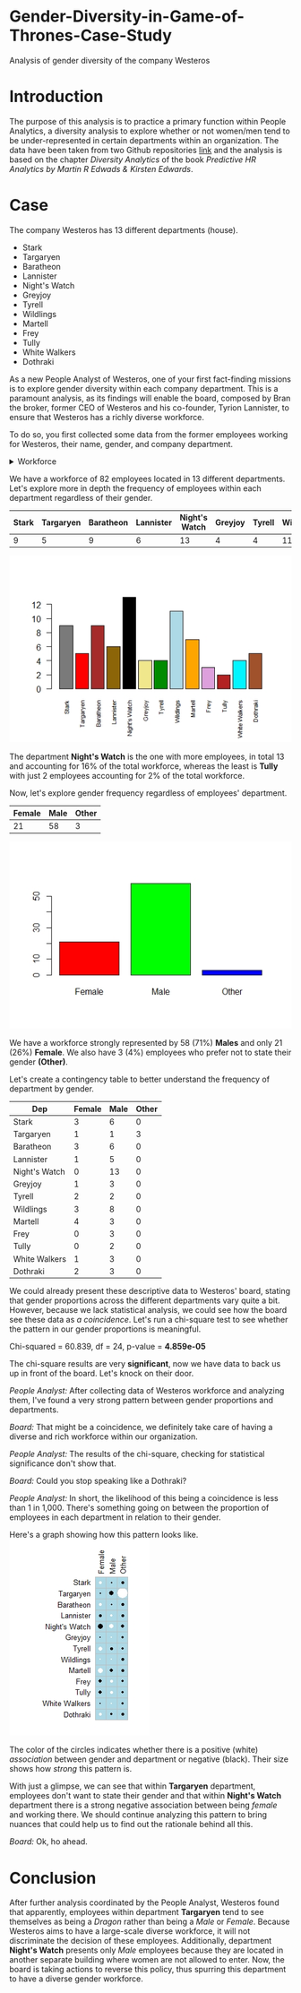 # Gender-Diversity-in-Game-of-Thrones-Case-Study
Analysis of gender diversity of the company Westeros


# Introduction
The purpose of this analysis is to practice a primary function within People Analytics, a diversity analysis to explore whether or not women/men tend to be under-represented in certain departments within an organization. The data have been taken from two Github repositories [link](https://github.com/jeffreylancaster/game-of-thrones/tree/master/data) and the analysis is based on the chapter *Diversity Analytics* of the book *Predictive HR Analytics by Martin R Edwads & Kirsten Edwards*.

# Case
The company Westeros has 13 different departments (house).

* Stark
* Targaryen
* Baratheon
* Lannister
* Night's Watch
* Greyjoy
* Tyrell
* Wildlings
* Martell
* Frey
* Tully
* White Walkers
* Dothraki

As a new People Analyst of Westeros, one of your first fact-finding missions is to explore gender diversity within each company department. This is a paramount analysis, as its findings will enable the board, composed by Bran the broker, former CEO of Westeros and his co-founder, Tyrion Lannister, to ensure that Westeros has a richly diverse workforce.

To do so, you first collected some data from the former employees working for Westeros, their name, gender, and company department.

<details>
    <summary>Workforce</summary>

    - ID               Name       Dep         Gender
    - 1                Arya       Stark       Female
    - 2                Benjen     Stark       Male
    - 3                  Bran     Stark       Male
    - 4         Catelyn Stark     Stark       Female
    - 5                Eddard     Stark       Male
    - 6              Jon Snow     Stark       Male
    - 7                Rickon     Stark       Male
    - 8                  Robb     Stark       Male
    - 9                 Sansa     Stark       Female
    - 10            Daenerys      Targaryen   Female
    - 11               Drogon     Targaryen   Other
    - 12              Rhaegal     Targaryen   Other
    - 13             Viserion     Targaryen   Other
    - 14             Viserys      Targaryen   Male
    - 15              Joffrey     Baratheon   Male
    - 16            Myrcella      Baratheon   Female
    - 17               Renly      Baratheon   Male
    - 18               Robert     Baratheon   Male
    - 19               Selyse     Baratheon   Female
    - 20              Shireen     Baratheon   Female
    - 21              Stannis     Baratheon   Male
    - 22               Tommen     Baratheon   Male
    - 23               Gendry     Baratheon   Male
    - 24               Cersei     Lannister   Female
    - 25                Jaime     Lannister   Male
    - 26                Kevan     Lannister   Male
    - 27               Lancel     Lannister   Male
    - 28               Tyrion     Lannister   Male
    - 29                Tywin     Lannister   Male
    - 30       Alliser Thorne Night's Watch   Male
    - 31      Eddison Tollett Night's Watch   Male
    - 32                Grenn Night's Watch   Male
    - 33         Jeor Mormont Night's Watch   Male
    - 34          Karl Tanner Night's Watch   Male
    - 35        Maester Aemon Night's Watch   Male
    - 36                 Olly Night's Watch   Male
    - 37       Othell Yarwyck Night's Watch   Male
    - 38                Pypar Night's Watch   Male
    - 39      Qhorin Halfhand Night's Watch   Male
    - 40                 Rast Night's Watch   Male
    - 41        Samwell Tarly Night's Watch   Male
    - 42                Yoren Night's Watch   Male
    - 43                Balon       Greyjoy   Male
    - 44                Euron       Greyjoy   Male
    - 45                Theon       Greyjoy   Male
    - 46                 Yara       Greyjoy   Female
    - 47                Loras        Tyrell   Male
    - 48                 Mace        Tyrell   Male
    - 49             Margaery        Tyrell   Female
    - 50               Olenna        Tyrell   Female
    - 51             Baby Sam     Wildlings   Male
    - 52              Craster     Wildlings   Male
    - 53                Gilly     Wildlings   Female
    - 54       Mag the Mighty     Wildlings   Male
    - 55         Mance Rayder     Wildlings   Male
    - 56                 Osha     Wildlings   Female
    - 57          Rattleshirt     Wildlings   Male
    - 58           Thenn Warg     Wildlings   Male
    - 59   Tormund Giantsbane     Wildlings   Male
    - 60              Wun Wun     Wildlings   Male
    - 61              Ygritte     Wildlings   Female
    - 62                Doran       Martell   Male
    - 63         Ellaria Sand       Martell   Female
    - 64        Nymeria Sand       Martell    Female
    - 65           Obara Sand       Martell   Female
    - 66               Oberyn       Martell   Male
    - 67             Trystane       Martell   Male
    - 68           Tyene Sand       Martell   Female
    - 69  Black Walder Rivers          Frey   Male
    - 70               Lothar          Frey   Male
    - 71               Walder          Frey   Male
    - 72              Brynden         Tully   Male
    - 73               Edmure         Tully   Male
    - 74 Mag the Mighty Wight White Walkers   Male
    - 75       The Night King White Walkers   Male
    - 76  Wight Wildling Girl White Walkers   Female
    - 77        Wun Wun Wight White Walkers   Male
    - 78               Doreah      Dothraki   Female
    - 79                 Irri      Dothraki   Female
    - 80           Khal Drogo      Dothraki   Male
    - 81              Rakharo      Dothraki   Male
    - 82                Qhono      Dothraki   Male
</details>

We have a workforce of 82 employees located in 13 different departments. Let's explore more in depth the frequency of employees within each department regardless of their gender.

Stark|Targaryen|Baratheon|Lannister|Night's Watch| Greyjoy|Tyrell|Wildlings|Martell|Frey|Tully|White Walkers|Dothraki 
-----|---------|---------|---------|-------------|--------|------|---------|-------|----|-----|-------------|-------- 
9|5|9|6|13|4|4|11|7|3|2|4|5   

![](https://github.com/Pablo-A-Baeza/Gender-Diversity-in-Game-of-Thrones---Case-Study/blob/master/house_freq_p.jpeg)

The department **Night's Watch** is the one with more employees, in total 13 and accounting for 16% of the total workforce, whereas the least is **Tully** with just 2 employees accounting for 2% of the total workforce.


Now, let's explore gender frequency regardless of employees' department.

Female|Male|Other
------|----|-----
21|58|3

![](https://github.com/Pablo-A-Baeza/Gender-Diversity-in-Game-of-Thrones---Case-Study/blob/master/gender_freq_p.jpeg)

We have a workforce strongly represented by 58 (71%) **Males** and only 21 (26%) **Female**. We also have 3 (4%) employees who prefer not to state their gender **(Other)**.

Let's create a contingency table to better understand the frequency of department by gender.

Dep|Female|Male|Other
---|------|----|-----
Stark|3|6|0
Targaryen|1|1|3
Baratheon|3|6|0
Lannister|1|5|0
Night's Watch|0|13|0
Greyjoy|1|3|0
Tyrell|2|2|0
Wildlings|3|8|0
Martell|4|3|0
Frey|0|3|0
Tully|0|2|0
White Walkers|1|3|0
Dothraki|2|3|0 
   
We could already present these descriptive data to Westeros' board, stating that gender proportions across the different departments vary quite a bit. However, because we lack statistical analysis, we could see how the board see these data as *a coincidence*. Let's run a chi-square test to see whether the pattern in our gender proportions is meaningful.

Chi-squared = 60.839, df = 24, p-value = **4.859e-05**

The chi-square results are very **significant**, now we have data to back us up in front of the board. Let's knock on their door.

*People Analyst:* After collecting data of Westeros workforce and analyzing them, I've found a very strong pattern between gender proportions and departments.

*Board:* That might be a coincidence, we definitely take care of having a diverse and rich workforce within our organization.

*People Analyst:* The results of the chi-square, checking for statistical significance don't show that. 

*Board:* Could you stop speaking like a Dothraki?

*People Analyst:* In short, the likelihood of this being a coincidence is less than 1 in 1,000. There's something going on between the proportion of employees in each department in relation to their gender. 

Here's a graph showing how this pattern looks like.
![](https://github.com/Pablo-A-Baeza/Gender-Diversity-in-Game-of-Thrones---Case-Study/blob/master/corrplot.jpeg)

The color of the circles indicates whether there is a positive (white) *association* between gender and department or negative (black). Their size shows how *strong* this pattern is.

With just a glimpse, we can see that within **Targaryen** department, employees don't want to state their gender and that within **Night's Watch** department there is a strong negative association between being *female* and working there.
We should continue analyzing this pattern to bring nuances that could help us to find out the rationale behind all this.

*Board:* Ok, ho ahead.

# Conclusion
After further analysis coordinated by the People Analyst, Westeros found that apparently, employees within department **Targaryen** tend to see themselves as being a *Dragon* rather than being a *Male* or *Female*. Because Westeros aims to have a large-scale diverse workforce, it will not discriminate the decision of these employees. Additionally, department **Night's Watch** presents only *Male* employees because they are located in another separate building where women are not allowed to enter. Now, the board is taking actions to reverse this policy, thus spurring this department to have a diverse gender workforce.

